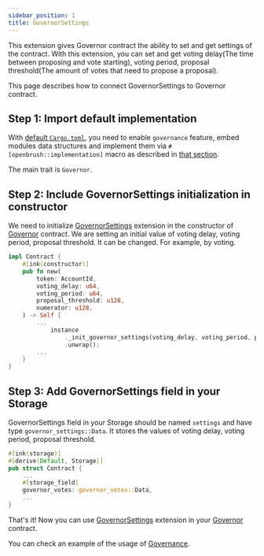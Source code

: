 ```yaml
---
sidebar_position: 1
title: GovernorSettings
---
```

This extension gives Governor contract the ability to set and get settings of the contract.
With this extension, you can set and get voting delay(The time between proposing and vote starting),
voting period, proposal threshold(The amount of votes that need to propose a proposal).

This page describes how to connect GovernorSettings to Governor contract.

## Step 1: Import default implementation

With [default `Cargo.toml`](../../overview.md/#the-default-toml-of-your-project-with-openbrush),
you need to enable `governance` feature, embed modules data structures and implement them via `#[openbrush::implementation]` macro
as described in [that section](../../overview.md/#reuse-implementation-of-traits-from-openbrush).

The main trait is `Governor`.

## Step 2: Include GovernorSettings initialization in constructor

We need to initialize [GovernorSettings](/) extension in the constructor of [Governor](../governor.md) contract.
We are setting an initial value of voting delay, voting period, proposal threshold. It can be changed. For example, by voting.

```rust
impl Contract {
    #[ink(constructor)]
    pub fn new(
        token: AccountId,
        voting_delay: u64,
        voting_period: u64,
        proposal_threshold: u128,
        numerator: u128,
    ) -> Self {
        ...
            instance
                ._init_governor_settings(voting_delay, voting_period, proposal_threshold)
                .unwrap();
        ...
    }
}
```
## Step 3: Add GovernorSettings field in your Storage
GovernorSettings field in your Storage should be named `settings` and have type `governor_settings::Data`.
It stores the values of voting delay, voting period, proposal threshold.
```rust
#[ink(storage)]
#[derive(Default, Storage)]
pub struct Contract {
    ...
    #[storage_field]
    governor_votes: governor_votes::Data,
    ...
}
```


That's it! Now you can use [GovernorSettings](/) extension in your [Governor](../governor.md) contract.


You can check an example of the usage of [Governance](https://github.com/Brushfam/openbrush-contracts/tree/main/examples/governance/governor).
